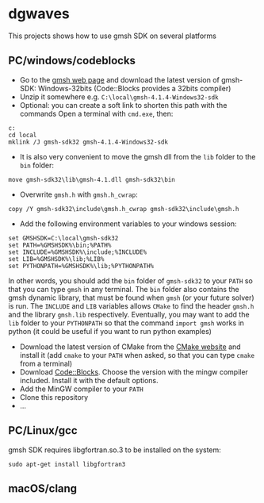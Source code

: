 # dgwaves

This projects shows how to use gmsh SDK on several platforms

## PC/windows/codeblocks

 * Go to the [gmsh web page](http://gmsh.info/) and download the latest version of gmsh-SDK: Windows-32bits (Code::Blocks provides a 32bits compiler)
 * Unzip it somewhere e.g. `C:\local\gmsh-4.1.4-Windows32-sdk`
 * Optional: you can create a soft link to shorten this path with the commands Open a terminal with `cmd.exe`, then:
```
c:
cd local 
mklink /J gmsh-sdk32 gmsh-4.1.4-Windows32-sdk
```
 * It is also very convenient to move the gmsh dll from the `lib` folder to the `bin` folder:
```
move gmsh-sdk32\lib\gmsh-4.1.dll gmsh-sdk32\bin
``` 
 * Overwrite `gmsh.h` with `gmsh.h_cwrap`:
```
copy /Y gmsh-sdk32\include\gmsh.h_cwrap gmsh-sdk32\include\gmsh.h
```
 * Add the following environment variables to your windows session:
```
set GMSHSDK=C:\local\gmsh-sdk32
set PATH=%GMSHSDK%\bin;%PATH%
set INCLUDE=%GMSHSDK%\include;%INCLUDE%
set LIB=%GMSHSDK%\lib;%LIB%
set PYTHONPATH=%GMSHSDK%\lib;%PYTHONPATH%
``` 
In other words, you should add the `bin` folder of `gmsh-sdk32` to your `PATH` so that you can type `gmsh` in any terminal. The `bin` folder also contains the gmsh dynamic library, that must be found when `gmsh` (or your future solver) is run. The `INCLUDE` and `LIB` variables allows `CMake` to find the header `gmsh.h` and the library `gmsh.lib` respectively. Eventually, you may want to add the `lib` folder to your `PYTHONPATH` so that the command `import gmsh` works in python (it could be useful if you want to run python examples)
 * Download the latest version of CMake from the [CMake website](https://cmake.org/download/) and install it (add `cmake` to your `PATH` when asked, so that you can type `cmake` from a terminal)
 * Download [Code::Blocks](http://www.codeblocks.org/downloads). Choose the version with the mingw compiler included. Install it with the default options.
 * Add the MinGW compiler to your `PATH`
 * Clone this repository
 * ...


## PC/Linux/gcc

gmsh SDK requires libgfortran.so.3 to be installed on the system:
```
sudo apt-get install libgfortran3
```

## macOS/clang

